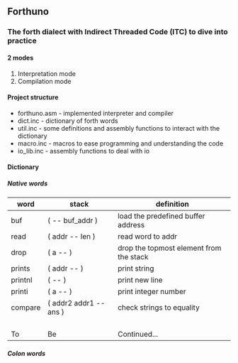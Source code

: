 ## Forthuno
### The forth dialect with Indirect Threaded Code (ITC) to dive into practice

#### 2 modes
1. Interpretation mode
1. Compilation mode

#### Project structure
* forthuno.asm - implemented interpreter and compiler
* dict.inc - dictionary of forth words
* util.inc - some definitions and assembly functions to interact with the dictionary
* macro.inc - macros to ease programming and understanding the code
* io_lib.inc - assembly functions to deal with io

#### Dictionary
##### Native words
| word | stack | definition |
|-|-|-|
| buf | (  -- buf_addr ) | load the predefined buffer address |
| read | ( addr -- len ) | read word to addr |
| drop | ( a --  ) | drop the topmost element from the stack |
| prints | ( addr --  ) | print string |
| printnl | (  --  ) | print new line |
| printi | ( a --  ) | print integer number |
| compare | ( addr2 addr1 -- ans ) | check strings to equality |
|  |  |  |
|  |  |  |
|  |  |  |
|  |  |  |
| To | Be | Continued... |

##### Colon words
